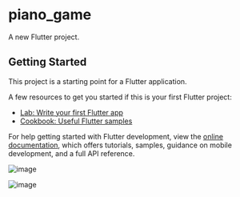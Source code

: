 # piano_game

A new Flutter project.

## Getting Started

This project is a starting point for a Flutter application.

A few resources to get you started if this is your first Flutter project:

- [Lab: Write your first Flutter app](https://docs.flutter.dev/get-started/codelab)
- [Cookbook: Useful Flutter samples](https://docs.flutter.dev/cookbook)

For help getting started with Flutter development, view the
[online documentation](https://docs.flutter.dev/), which offers tutorials,
samples, guidance on mobile development, and a full API reference.

![image](https://github.com/user-attachments/assets/58fcce0e-d7e9-4fa9-8f19-ceab15574fe7)

![image](https://github.com/user-attachments/assets/af51c801-1a3b-4847-8557-c85bada2a645)
